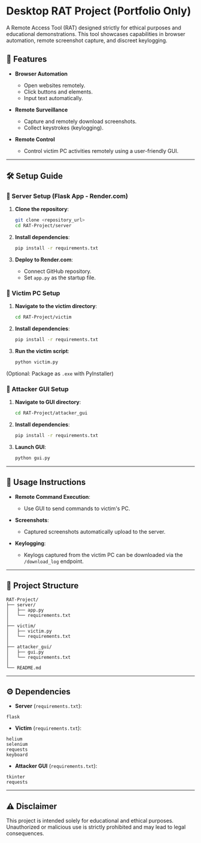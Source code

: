 # Desktop RAT Project (Portfolio Only)

A Remote Access Tool (RAT) designed strictly for ethical purposes and educational demonstrations. This tool showcases capabilities in browser automation, remote screenshot capture, and discreet keylogging.

## 🚀 Features

- **Browser Automation**
  - Open websites remotely.
  - Click buttons and elements.
  - Input text automatically.

- **Remote Surveillance**
  - Capture and remotely download screenshots.
  - Collect keystrokes (keylogging).

- **Remote Control**
  - Control victim PC activities remotely using a user-friendly GUI.

---

## 🛠️ Setup Guide

### 📌 Server Setup (Flask App - Render.com)

1. **Clone the repository**:
   ```bash
   git clone <repository_url>
   cd RAT-Project/server
   ```

2. **Install dependencies**:
   ```bash
   pip install -r requirements.txt
   ```

3. **Deploy to Render.com**:
   - Connect GitHub repository.
   - Set `app.py` as the startup file.

### 📌 Victim PC Setup

1. **Navigate to the victim directory**:
   ```bash
   cd RAT-Project/victim
   ```

2. **Install dependencies**:
   ```bash
   pip install -r requirements.txt
   ```

3. **Run the victim script**:
   ```bash
   python victim.py
   ```

(Optional: Package as `.exe` with PyInstaller)

### 📌 Attacker GUI Setup

1. **Navigate to GUI directory**:
   ```bash
   cd RAT-Project/attacker_gui
   ```

2. **Install dependencies**:
   ```bash
   pip install -r requirements.txt
   ```

3. **Launch GUI**:
   ```bash
   python gui.py
   ```

---

## 📖 Usage Instructions

- **Remote Command Execution**:
  - Use GUI to send commands to victim's PC.

- **Screenshots**:
  - Captured screenshots automatically upload to the server.

- **Keylogging**:
  - Keylogs captured from the victim PC can be downloaded via the `/download_log` endpoint.

---

## 📌 Project Structure
```
RAT-Project/
├── server/
│   ├── app.py
│   └── requirements.txt
│
├── victim/
│   ├── victim.py
│   └── requirements.txt
│
├── attacker_gui/
│   ├── gui.py
│   └── requirements.txt
│
└── README.md
```

---

## ⚙️ Dependencies

- **Server** (`requirements.txt`):
```
flask
```

- **Victim** (`requirements.txt`):
```
helium
selenium
requests
keyboard
```

- **Attacker GUI** (`requirements.txt`):
```
tkinter
requests
```

---

## ⚠️ Disclaimer

This project is intended solely for educational and ethical purposes. Unauthorized or malicious use is strictly prohibited and may lead to legal consequences.

